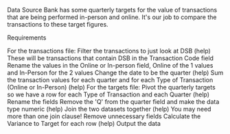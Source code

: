 Data Source Bank has some quarterly targets for the value of transactions that are being performed in-person and online.
It's our job to compare the transactions to these target figures.

Requirements

For the transactions file:
Filter the transactions to just look at DSB (help)
These will be transactions that contain DSB in the Transaction Code field
Rename the values in the Online or In-person field, Online of the 1 values and In-Person for the 2 values
Change the date to be the quarter (help)
Sum the transaction values for each quarter and for each Type of Transaction (Online or In-Person) (help)
For the targets file:
Pivot the quarterly targets so we have a row for each Type of Transaction and each Quarter (help)
 Rename the fields
Remove the 'Q' from the quarter field and make the data type numeric (help)
Join the two datasets together (help)
You may need more than one join clause!
Remove unnecessary fields
Calculate the Variance to Target for each row (help)
Output the data

